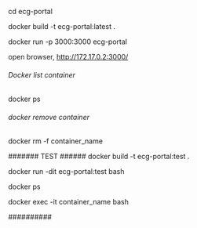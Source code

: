 cd ecg-portal

docker build -t ecg-portal:latest .

docker run -p 3000:3000 ecg-portal

open browser, http://172.17.0.2:3000/

###### Docker list container #####
docker ps

###### docker remove container #####
docker rm -f container_name

####### TEST ######
docker build -t ecg-portal:test .

docker run -dit ecg-portal:test bash

docker ps

docker exec -it container_name bash

##########
